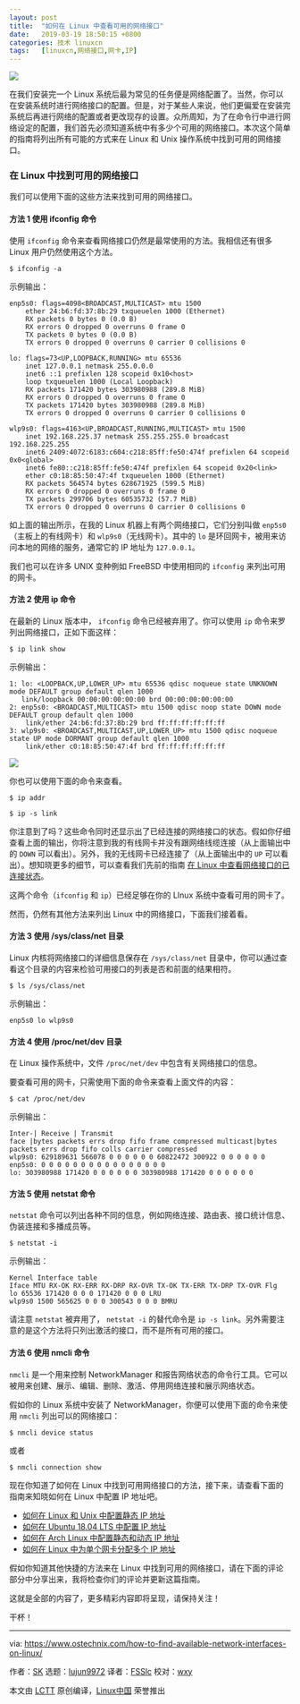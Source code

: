 ```yaml
---
layout: post
title:	"如何在 Linux 中查看可用的网络接口"
date:	2019-03-19 18:50:15 +0800 
categories:	技术 linuxcn 
tags:	[linuxcn,网络接口,网卡,IP]
---
```



![](/Asserts/Images//attachment/album/201903/19/185016m422xg2dkuw13u3w.jpg)


在我们安装完一个 Linux 系统后最为常见的任务便是网络配置了。当然，你可以在安装系统时进行网络接口的配置。但是，对于某些人来说，他们更偏爱在安装完系统后再进行网络的配置或者更改现存的设置。众所周知，为了在命令行中进行网络设定的配置，我们首先必须知道系统中有多少个可用的网络接口。本次这个简单的指南将列出所有可能的方式来在 Linux 和 Unix 操作系统中找到可用的网络接口。


### 在 Linux 中找到可用的网络接口


我们可以使用下面的这些方法来找到可用的网络接口。


#### 方法 1 使用 ifconfig 命令


使用 `ifconfig` 命令来查看网络接口仍然是最常使用的方法。我相信还有很多 Linux 用户仍然使用这个方法。



```
$ ifconfig -a
```

示例输出：



```
enp5s0: flags=4098<BROADCAST,MULTICAST> mtu 1500
    ether 24:b6:fd:37:8b:29 txqueuelen 1000 (Ethernet)
    RX packets 0 bytes 0 (0.0 B)
    RX errors 0 dropped 0 overruns 0 frame 0
    TX packets 0 bytes 0 (0.0 B)
    TX errors 0 dropped 0 overruns 0 carrier 0 collisions 0

lo: flags=73<UP,LOOPBACK,RUNNING> mtu 65536
    inet 127.0.0.1 netmask 255.0.0.0
    inet6 ::1 prefixlen 128 scopeid 0x10<host>
    loop txqueuelen 1000 (Local Loopback)
    RX packets 171420 bytes 303980988 (289.8 MiB)
    RX errors 0 dropped 0 overruns 0 frame 0
    TX packets 171420 bytes 303980988 (289.8 MiB)
    TX errors 0 dropped 0 overruns 0 carrier 0 collisions 0

wlp9s0: flags=4163<UP,BROADCAST,RUNNING,MULTICAST> mtu 1500
    inet 192.168.225.37 netmask 255.255.255.0 broadcast 192.168.225.255
    inet6 2409:4072:6183:c604:c218:85ff:fe50:474f prefixlen 64 scopeid 0x0<global>
    inet6 fe80::c218:85ff:fe50:474f prefixlen 64 scopeid 0x20<link>
    ether c0:18:85:50:47:4f txqueuelen 1000 (Ethernet)
    RX packets 564574 bytes 628671925 (599.5 MiB)
    RX errors 0 dropped 0 overruns 0 frame 0
    TX packets 299706 bytes 60535732 (57.7 MiB)
    TX errors 0 dropped 0 overruns 0 carrier 0 collisions 0
```

如上面的输出所示，在我的 Linux 机器上有两个网络接口，它们分别叫做 `enp5s0`（主板上的有线网卡）和 `wlp9s0`（无线网卡）。其中的 `lo` 是环回网卡，被用来访问本地的网络的服务，通常它的 IP 地址为 `127.0.0.1`。


我们也可以在许多 UNIX 变种例如 FreeBSD 中使用相同的 `ifconfig` 来列出可用的网卡。


#### 方法 2 使用 ip 命令


在最新的 Linux 版本中， `ifconfig` 命令已经被弃用了。你可以使用 `ip` 命令来罗列出网络接口，正如下面这样：



```
$ ip link show
```

示例输出：



```
1: lo: <LOOPBACK,UP,LOWER_UP> mtu 65536 qdisc noqueue state UNKNOWN mode DEFAULT group default qlen 1000
   link/loopback 00:00:00:00:00:00 brd 00:00:00:00:00:00
2: enp5s0: <BROADCAST,MULTICAST> mtu 1500 qdisc noop state DOWN mode DEFAULT group default qlen 1000
    link/ether 24:b6:fd:37:8b:29 brd ff:ff:ff:ff:ff:ff
3: wlp9s0: <BROADCAST,MULTICAST,UP,LOWER_UP> mtu 1500 qdisc noqueue state UP mode DORMANT group default qlen 1000
    link/ether c0:18:85:50:47:4f brd ff:ff:ff:ff:ff:ff
```

![](/Asserts/Images//attachment/album/201903/19/185017agyr57zr9g9kgnmb.png)


你也可以使用下面的命令来查看。



```
$ ip addr
```


```
$ ip -s link
```

你注意到了吗？这些命令同时还显示出了已经连接的网络接口的状态。假如你仔细查看上面的输出，你将注意到我的有线网卡并没有跟网络线缆连接（从上面输出中的 `DOWN` 可以看出）。另外，我的无线网卡已经连接了（从上面输出中的 `UP` 可以看出）。想知晓更多的细节，可以查看我们先前的指南 [在 Linux 中查看网络接口的已连接状态](https://www.ostechnix.com/how-to-find-out-the-connected-state-of-a-network-cable-in-linux/)。


这两个命令（`ifconfig` 和 `ip`）已经足够在你的 LInux 系统中查看可用的网卡了。


然而，仍然有其他方法来列出 Linux 中的网络接口，下面我们接着看。


#### 方法 3 使用 /sys/class/net 目录


Linux 内核将网络接口的详细信息保存在 `/sys/class/net` 目录中，你可以通过查看这个目录的内容来检验可用接口的列表是否和前面的结果相符。



```
$ ls /sys/class/net
```

示例输出：



```
enp5s0 lo wlp9s0
```

#### 方法 4 使用 /proc/net/dev 目录


在 Linux 操作系统中，文件 `/proc/net/dev` 中包含有关网络接口的信息。


要查看可用的网卡，只需使用下面的命令来查看上面文件的内容：



```
$ cat /proc/net/dev
```

示例输出：



```
Inter-| Receive | Transmit
face |bytes packets errs drop fifo frame compressed multicast|bytes packets errs drop fifo colls carrier compressed
wlp9s0: 629189631 566078 0 0 0 0 0 0 60822472 300922 0 0 0 0 0 0
enp5s0: 0 0 0 0 0 0 0 0 0 0 0 0 0 0 0 0
lo: 303980988 171420 0 0 0 0 0 0 303980988 171420 0 0 0 0 0 0
```

#### 方法 5 使用 netstat 命令


`netstat` 命令可以列出各种不同的信息，例如网络连接、路由表、接口统计信息、伪装连接和多播成员等。



```
$ netstat -i
```

示例输出：



```
Kernel Interface table
Iface MTU RX-OK RX-ERR RX-DRP RX-OVR TX-OK TX-ERR TX-DRP TX-OVR Flg
lo 65536 171420 0 0 0 171420 0 0 0 LRU
wlp9s0 1500 565625 0 0 0 300543 0 0 0 BMRU
```

请注意 `netstat` 被弃用了， `netstat -i` 的替代命令是 `ip -s link`。另外需要注意的是这个方法将只列出激活的接口，而不是所有可用的接口。


#### 方法 6 使用 nmcli 命令


`nmcli` 是一个用来控制 NetworkManager 和报告网络状态的命令行工具。它可以被用来创建、展示、编辑、删除、激活、停用网络连接和展示网络状态。


假如你的 Linux 系统中安装了 NetworkManager，你便可以使用下面的命令来使用 `nmcli` 列出可以的网络接口：



```
$ nmcli device status
```

或者



```
$ nmcli connection show
```

现在你知道了如何在 Linux 中找到可用网络接口的方法，接下来，请查看下面的指南来知晓如何在 Linux 中配置 IP 地址吧。


* [如何在 Linux 和 Unix 中配置静态 IP 地址](https://www.ostechnix.com/configure-static-ip-address-linux-unix/)
* [如何在 Ubuntu 18.04 LTS 中配置 IP 地址](https://www.ostechnix.com/how-to-configure-ip-address-in-ubuntu-18-04-lts/)
* [如何在 Arch Linux 中配置静态和动态 IP 地址](https://www.ostechnix.com/configure-static-dynamic-ip-address-arch-linux/)
* [如何在 Linux 中为单个网卡分配多个 IP 地址](https://www.ostechnix.com/how-to-assign-multiple-ip-addresses-to-single-network-card-in-linux/)


假如你知道其他快捷的方法来在 Linux 中找到可用的网络接口，请在下面的评论部分中分享出来，我将检查你们的评论并更新这篇指南。


这就是全部的内容了，更多精彩内容即将呈现，请保持关注！


干杯！




---


via: <https://www.ostechnix.com/how-to-find-available-network-interfaces-on-linux/>


作者：[SK](https://www.ostechnix.com/author/sk/) 选题：[lujun9972](https://github.com/lujun9972) 译者：[FSSlc](https://github.com/FSSlc) 校对：[wxy](https://github.com/wxy)


本文由 [LCTT](https://github.com/LCTT/TranslateProject) 原创编译，[Linux中国](https://linux.cn/) 荣誉推出

